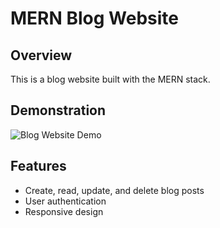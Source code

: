 # MERN Blog Website

## Overview
This is a blog website built with the MERN stack.

## Demonstration
![Blog Website Demo](blog-recording-converted-to-gif.gif)

## Features
- Create, read, update, and delete blog posts
- User authentication
- Responsive design
